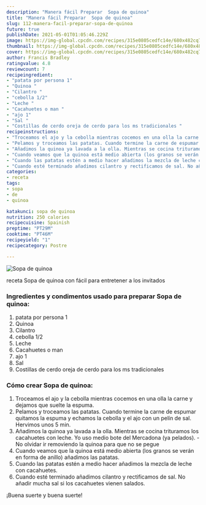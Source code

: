 ```yaml
---
description: "Manera fácil Preparar  Sopa de quinoa"
title: "Manera fácil Preparar  Sopa de quinoa"
slug: 112-manera-facil-preparar-sopa-de-quinoa
future: true
publishDate: 2021-05-01T01:05:46.229Z
image: https://img-global.cpcdn.com/recipes/315e0805cedfc14e/680x482cq70/sopa-de-quinoa-foto-principal.jpg
thumbnail: https://img-global.cpcdn.com/recipes/315e0805cedfc14e/680x482cq70/sopa-de-quinoa-foto-principal.jpg
cover: https://img-global.cpcdn.com/recipes/315e0805cedfc14e/680x482cq70/sopa-de-quinoa-foto-principal.jpg
author: Francis Bradley
ratingvalue: 4.8
reviewcount: 7
recipeingredient:
- "patata por persona 1"
- "Quinoa "
- "Cilantro "
- "cebolla 1/2"
- "Leche "
- "Cacahuetes o man "
- "ajo 1"
- "Sal "
- "Costillas de cerdo oreja de cerdo para los ms tradicionales "
recipeinstructions:
- "Troceamos el ajo y la cebolla mientras cocemos en una olla la carne y dejamos que suelte la espuma."
- "Pelamos y troceamos las patatas. Cuando termine la carne de espumar quitamos la espuma y echamos la cebolla y el ajo con un pelín de sal. Hervimos unos 5 min."
- "Añadimos la quinoa ya lavada a la olla. Mientras se cocina trituramos los cacahuetes con leche. Yo uso medio bote del Mercadona (ya pelados). No olvidar ir removiendo la quinoa para que no se pegue"
- "Cuando veamos que la quinoa está medio abierta (los granos se verán en forma de anillo) añadimos las patatas."
- "Cuando las patatas estén a medio hacer añadimos la mezcla de leche con cacahuetes."
- "Cuando esté terminado añadimos cilantro y rectificamos de sal. No añadir mucha sal si los cacahuetes vienen salados."
categories:
- receta
tags:
- sopa
- de
- quinoa

katakunci: sopa de quinoa 
nutrition: 250 calories
recipecuisine: Spainish
preptime: "PT29M"
cooktime: "PT46M"
recipeyield: "1"
recipecategory: Postre

---
```



![Sopa de quinoa](https://img-global.cpcdn.com/recipes/315e0805cedfc14e/680x482cq70/sopa-de-quinoa-foto-principal.jpg)

receta Sopa de quinoa con fácil para entretener a los invitados

<!--inarticleads1-->

### Ingredientes y condimentos usado para preparar Sopa de quinoa:

1. patata por persona 1
1. Quinoa 
1. Cilantro 
1. cebolla 1/2
1. Leche 
1. Cacahuetes o man 
1. ajo 1
1. Sal 
1. Costillas de cerdo oreja de cerdo para los ms tradicionales 



<!--inarticleads2-->

### Cómo crear Sopa de quinoa:

1. Troceamos el ajo y la cebolla mientras cocemos en una olla la carne y dejamos que suelte la espuma.
1. Pelamos y troceamos las patatas. Cuando termine la carne de espumar quitamos la espuma y echamos la cebolla y el ajo con un pelín de sal. Hervimos unos 5 min.
1. Añadimos la quinoa ya lavada a la olla. Mientras se cocina trituramos los cacahuetes con leche. Yo uso medio bote del Mercadona (ya pelados). - No olvidar ir removiendo la quinoa para que no se pegue
1. Cuando veamos que la quinoa está medio abierta (los granos se verán en forma de anillo) añadimos las patatas.
1. Cuando las patatas estén a medio hacer añadimos la mezcla de leche con cacahuetes.
1. Cuando esté terminado añadimos cilantro y rectificamos de sal. No añadir mucha sal si los cacahuetes vienen salados.



¡Buena suerte y buena suerte!

